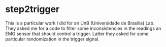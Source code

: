 # step2trigger
This is a particular work I did for an UnB (Universidade de Brasília) Lab. They asked me for a code to filter some inconsistencies in the readings an EMG sensor that should control a trigger. Latter they asked for some particular randomization in the trigger signal.
